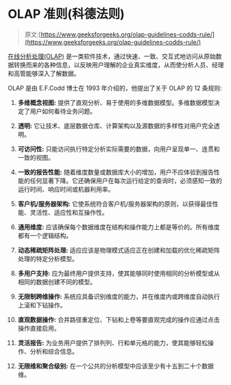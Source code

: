 # OLAP 准则(科德法则)

> 原文:[https://www.geeksforgeeks.org/olap-guidelines-codds-rule/](https://www.geeksforgeeks.org/olap-guidelines-codds-rule/)

[在线分析处理(OLAP)](https://www.geeksforgeeks.org/olap-operations-in-dbms/) 是一类软件技术，通过快速、一致、交互式地访问从原始数据转换而来的各种信息，以反映用户理解的企业真实维度，从而使分析人员、经理和高管能够深入了解数据。

OLAP 是由 E.F.Codd 博士在 1993 年介绍的，他提出了关于 OLAP 的 12 条规则:

1.  **多维概念视图:**
    提供了直观分析、易于使用的多维数据模型。多维数据模型决定了用户如何看待业务问题。

2.  **透明:**
    它让技术、底层数据仓库、计算架构以及源数据的多样性对用户完全透明。

3.  **可访问性:**
    只能访问执行特定分析实际需要的数据，向用户呈现单一、连贯和一致的视图。

4.  **一致的报告性能:**
    随着维度数量或数据库大小的增加，用户不应体验到报告性能的任何显著下降。它还确保用户在每次运行给定的查询时，必须感知一致的运行时间、响应时间或机器利用率。

5.  **客户机/服务器架构:**
    它使系统符合客户机/服务器架构的原则，以获得最佳性能、灵活性、适应性和互操作性。

6.  **通用维度:**
    应该确保每个数据维度在结构和操作能力上都是等价的。所有维度都有一个逻辑结构。

7.  **动态稀疏矩阵处理:**
    适应应该是物理模式适应正在创建和加载的优化稀疏矩阵处理的特定分析模型。

8.  **多用户支持:**
    应为最终用户提供支持，使其能够同时使用相同的分析模型或从相同的数据创建不同的模型。

9.  **无限制跨维操作:**
    系统应具备识别维度的能力，并在维度内或跨维度自动执行上滚和下钻操作。

10.  **直观数据操作:**
    合并路径重定位、下钻和上卷等要直观完成的操作应通过点击操作直接启用。

11.  **灵活报告:**
    为业务用户提供了排列列、行和单元格的能力，使其能够轻松操作、分析和综合信息。

12.  **无限维和聚合级别:**
    在一个公共的分析模型中应该至少有十五到二十个数据维。
